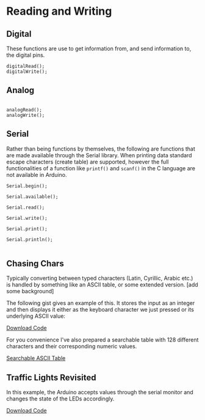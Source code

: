 # Reading and Writing

## Digital

These functions are use to get information from, and send information to, the digital pins.

```
digitalRead();
digitalWrite();
```
## Analog

```

analogRead();
analogWrite();

```


## Serial

Rather than being functions by themselves, the following are functions that are made available through the Serial library.
When printing data standard escape characters (create table) are supported, however the full functionalities of a function like `printf()` and `scanf()` in the C language are not available in Arduino.

```
Serial.begin();

Serial.available();

Serial.read();

Serial.write();

Serial.print();

Serial.println();


```

## Chasing Chars

Typically converting between typed characters (Latin, Cyrillic, Arabic etc.) is handled by something like an ASCII table, or some extended version. [add some background] 

The following gist gives an example of this. It stores the input as an integer and then displays it either as the keyboard character we just pressed or its underlying ASCII value:

<code data-gist-id="0cf6a5f5290b12aa42bf"></code>
<a href="https://gist.github.com/domhnallohanlon/0cf6a5f5290b12aa42bf/download" class="text-success pull-right">Download Code</a><br>

For you convenience I've also prepared a searchable table with 128 different characters and their corresponding numeric values.

<a href="http://domhnallohanlon.github.io/cnotes/table.html" target="_blank">Searchable ASCII Table</a>

## Traffic Lights Revisited

In this example, the Arduino accepts values through the serial monitor and changes the state of the LEDs accordingly.

<code data-gist-id="99d31aa3d1b0ac8d85b0"></code>
<a href="https://gist.github.com/domhnallohanlon/99d31aa3d1b0ac8d85b0/download" class="text-success pull-right">Download Code</a><br>
